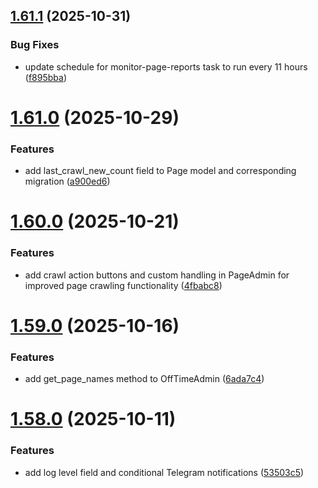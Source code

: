 ## [1.61.1](https://github.com/moo-gh/Django-Crawler-Framework/compare/v1.61.0...v1.61.1) (2025-10-31)


### Bug Fixes

* update schedule for monitor-page-reports task to run every 11 hours ([f895bba](https://github.com/moo-gh/Django-Crawler-Framework/commit/f895bba9285e9b142cb0c89fc6842e2149c57e40))



# [1.61.0](https://github.com/moo-gh/Django-Crawler-Framework/compare/v1.60.0...v1.61.0) (2025-10-29)


### Features

* add last_crawl_new_count field to Page model and corresponding migration ([a900ed6](https://github.com/moo-gh/Django-Crawler-Framework/commit/a900ed628e3ed4aec89d2e118651c709b9d0f63b))



# [1.60.0](https://github.com/moo-gh/Django-Crawler-Framework/compare/v1.59.0...v1.60.0) (2025-10-21)


### Features

* add crawl action buttons and custom handling in PageAdmin for improved page crawling functionality ([4fbabc8](https://github.com/moo-gh/Django-Crawler-Framework/commit/4fbabc8a8e97031c2e4a4864e301106e42eabd4a))



# [1.59.0](https://github.com/moo-gh/Django-Crawler-Framework/compare/v1.58.0...v1.59.0) (2025-10-16)


### Features

* add get_page_names method to OffTimeAdmin ([6ada7c4](https://github.com/moo-gh/Django-Crawler-Framework/commit/6ada7c4199a475a8b0fbb74db5173f7bb7dfcae5))



# [1.58.0](https://github.com/moo-gh/Django-Crawler-Framework/compare/v1.57.0...v1.58.0) (2025-10-11)


### Features

* add log level field and conditional Telegram notifications ([53503c5](https://github.com/moo-gh/Django-Crawler-Framework/commit/53503c52d9e8129c4faf81d6b23fc703a23ceb9c))



